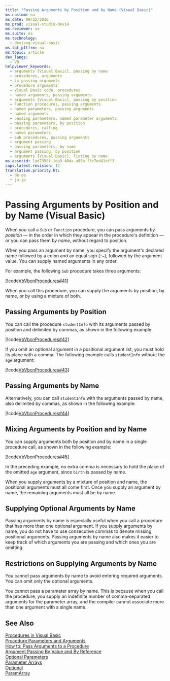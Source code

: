 ```yaml
---
title: "Passing Arguments by Position and by Name (Visual Basic)"
ms.custom: na
ms.date: 09/22/2016
ms.prod: visual-studio-dev14
ms.reviewer: na
ms.suite: na
ms.technology: 
  - devlang-visual-basic
ms.tgt_pltfrm: na
ms.topic: article
dev_langs: 
  - VB
helpviewer_keywords: 
  - arguments [Visual Basic], passing by name
  - procedures, arguments
  - := passing arguments
  - procedure arguments
  - Visual Basic code, procedures
  - named arguments, passing arguments
  - arguments [Visual Basic], passing by position
  - Function procedures, passing arguments
  - named parameters, passing arguments
  - named arguments
  - passing parameters, named parameter arguments
  - passing parameters, by position
  - procedures, calling
  - named parameters
  - Sub procedures, passing arguments
  - argument passing
  - passing parameters, by name
  - argument passing, by position
  - arguments [Visual Basic], listing by name
ms.assetid: 1ad7358f-1da9-48da-a95b-f3c7ed41eff3
caps.latest.revision: 17
translation.priority.ht: 
  - de-de
  - ja-jp
---
```

# Passing Arguments by Position and by Name (Visual Basic)
When you call a `Sub` or `Function` procedure, you can pass arguments *by position* — in the order in which they appear in the procedure's definition — or you can pass them *by name*, without regard to position.  
  
 When you pass an argument by name, you specify the argument's declared name followed by a colon and an equal sign (`:=`), followed by the argument value. You can supply named arguments in any order.  
  
 For example, the following `Sub` procedure takes three arguments:  
  
 [!code[VbVbcnProcedures#41](../vs140/codesnippet/VisualBasic/passing-arguments-by-position-and-by-name--visual-basic-_1.vb)]
  
  
 When you call this procedure, you can supply the arguments by position, by name, or by using a mixture of both.  
  
## Passing Arguments by Position  
 You can call the procedure `studentInfo` with its arguments passed by position and delimited by commas, as shown in the following example:  
  
 [!code[VbVbcnProcedures#42](../vs140/codesnippet/VisualBasic/passing-arguments-by-position-and-by-name--visual-basic-_2.vb)]
  
  
 If you omit an optional argument in a positional argument list, you must hold its place with a comma. The following example calls `studentInfo` without the `age` argument:  
  
 [!code[VbVbcnProcedures#43](../vs140/codesnippet/VisualBasic/passing-arguments-by-position-and-by-name--visual-basic-_3.vb)]
  
  
## Passing Arguments by Name  
 Alternatively, you can call `studentInfo` with the arguments passed by name, also delimited by commas, as shown in the following example:  
  
 [!code[VbVbcnProcedures#44](../vs140/codesnippet/VisualBasic/passing-arguments-by-position-and-by-name--visual-basic-_4.vb)]
  
  
## Mixing Arguments by Position and by Name  
 You can supply arguments both by position and by name in a single procedure call, as shown in the following example:  
  
 [!code[VbVbcnProcedures#45](../vs140/codesnippet/VisualBasic/passing-arguments-by-position-and-by-name--visual-basic-_5.vb)]
  
  
 In the preceding example, no extra comma is necessary to hold the place of the omitted `age` argument, since `birth` is passed by name.  
  
 When you supply arguments by a mixture of position and name, the positional arguments must all come first. Once you supply an argument by name, the remaining arguments must all be by name.  
  
## Supplying Optional Arguments by Name  
 Passing arguments by name is especially useful when you call a procedure that has more than one optional argument. If you supply arguments by name, you do not have to use consecutive commas to denote missing positional arguments. Passing arguments by name also makes it easier to keep track of which arguments you are passing and which ones you are omitting.  
  
## Restrictions on Supplying Arguments by Name  
 You cannot pass arguments by name to avoid entering required arguments. You can omit only the optional arguments.  
  
 You cannot pass a parameter array by name. This is because when you call the procedure, you supply an indefinite number of comma-separated arguments for the parameter array, and the compiler cannot associate more than one argument with a single name.  
  
## See Also  
 [Procedures in Visual Basic](../vs140/procedures-in-visual-basic.md)   
 [Procedure Parameters and Arguments](../vs140/procedure-parameters-and-arguments--visual-basic-.md)   
 [How to: Pass Arguments to a Procedure](../vs140/how-to--pass-arguments-to-a-procedure--visual-basic-.md)   
 [Argument Passing By Value and By Reference](../vs140/passing-arguments-by-value-and-by-reference--visual-basic-.md)   
 [Optional Parameters](../vs140/optional-parameters--visual-basic-.md)   
 [Parameter Arrays](../vs140/parameter-arrays--visual-basic-.md)   
 [Optional](../vs140/optional--visual-basic-.md)   
 [ParamArray](../vs140/paramarray--visual-basic-.md)